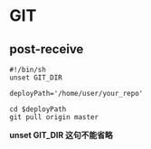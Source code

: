 # GIT

## post-receive

```
#!/bin/sh
unset GIT_DIR

deployPath='/home/user/your_repo'

cd $deployPath
git pull origin master
```

**unset GIT_DIR 这句不能省略**
